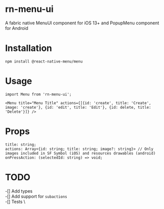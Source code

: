 # rn-menu-ui


A fabric native MenuUI component for iOS 13+ and PopupMenu component for Android


# Installation

```
npm install @react-native-menu/menu
```

# Usage

```
import Menu from 'rn-menu-ui';

<Menu title="Menu Title" actions={[{id: 'create', title: 'Create', image: 'create'}, {id: 'edit', title: 'Edit'}, {id: delete, title: 'Delete'}]} />

```

# Props

```
title: string;
actions: Array<{id: string; title: string; image?: string}> // Only images included in SF Symbol (iOS) and resources drawables (android)
onPressAction: (selectedId: string) => void;
```


# TODO
-[] Add types \
-[] Add support for `subactions` \
-[] Tests \ 
